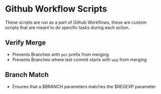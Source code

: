 # Github Workflow Scripts
These scripts are run as a part of Github Workflows, these are custom scripts that are meant to do specific tasks during each action.

## Verify Merge
  - Prevents Branches with `poc` prefix from merging
  - Prevents Branches where last commit starts with `wip` from merging

## Branch Match
  - Ensures that a $BRANCH parameters matches the $REGEXP parameter